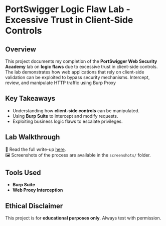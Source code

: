 # PortSwigger Logic Flaw Lab - Excessive Trust in Client-Side Controls

## Overview
This project documents my completion of the **PortSwigger Web Security Academy** lab on **logic flaws** due to excessive trust in client-side controls. The lab demonstrates how web applications that rely on client-side validation can be exploited to bypass security mechanisms. Intercept, review, and manipulate HTTP traffic using Burp Proxy

## Key Takeaways
- Understanding how **client-side controls** can be manipulated.
- Using **Burp Suite** to intercept and modify requests.
- Exploiting business logic flaws to escalate privileges.

## Lab Walkthrough
📖 Read the full write-up [here](./lab-report.md).  
🖼️ Screenshots of the process are available in the `screenshots/` folder.

## Tools Used
- **Burp Suite**
- **Web Proxy Interception**

## Ethical Disclaimer
This project is for **educational purposes only**. Always test with permission.
